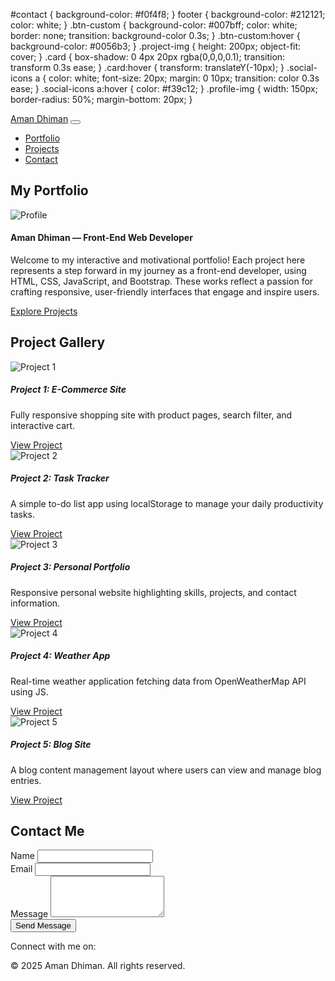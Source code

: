 #contact {
background-color: #f0f4f8;
}
footer {
background-color: #212121;
color: white;
}
.btn-custom {
background-color: #007bff;
color: white;
border: none;
transition: background-color 0.3s;
}
.btn-custom:hover {
background-color: #0056b3;
}
.project-img {
height: 200px;
object-fit: cover;
}
.card {
box-shadow: 0 4px 20px rgba(0,0,0,0.1);
transition: transform 0.3s ease;
}
.card:hover {
transform: translateY(-10px);
}
.social-icons a {
color: white;
font-size: 20px;
margin: 0 10px;
transition: color 0.3s ease;
}
.social-icons a:hover {
color: #f39c12;
}
.profile-img {
width: 150px;
border-radius: 50%;
margin-bottom: 20px;
}
</style>
</head>
<body data-spy="scroll" data-target="#navbar" data-offset="70">
<nav class="navbar navbar-expand-lg navbar-dark fixed-top">
<a class="navbar-brand" href="#">Aman Dhiman</a>
<button class="navbar-toggler" type="button" data-toggle="collapse" data-
target="#navMenu">
<span class="navbar-toggler-icon"></span>
</button>
<div class="collapse navbar-collapse" id="navMenu">
<ul class="navbar-nav ml-auto">
<li class="nav-item"><a class="nav-link" href="#about">Portfolio</a></li>
<li class="nav-item"><a class="nav-link" href="#projects">Projects</a></li>
<li class="nav-item"><a class="nav-link" href="#contact">Contact</a></li>
</ul>
</div>
</nav>
<section id="about">
<div class="container">
<h2 class="mb-4">My Portfolio</h2>
<img src="https://source.unsplash.com/150x150/?developer,person"
alt="Profile" class="profile-img">
<h4 class="mt-3">Aman Dhiman — Front-End Web Developer</h4>
<p class="lead">Welcome to my interactive and motivational portfolio! Each
project here represents a step forward in my journey as a front-end developer,
using HTML, CSS, JavaScript, and Bootstrap. These works reflect a passion for
crafting responsive, user-friendly interfaces that engage and inspire users.</p>
<a href="#projects" class="btn btn-custom mt-3">Explore Projects</a>
<div class="social-icons mt-4">
<a href="https://www.linkedin.com" target="_blank"><i class="fab fa-
linkedin"></i></a>
<a href="https://github.com" target="_blank"><i class="fab fa-
github"></i></a>
<a href="https://instagram.com" target="_blank"><i class="fab fa-
instagram"></i></a>
<a href="https://twitter.com" target="_blank"><i class="fab fa-
twitter"></i></a>
</div>
</div>
</section>
<section id="projects">
<div class="container">
<h2 class="text-center mb-5">Project Gallery</h2>
<div class="row">
<!-- Example project card: repeat and customize for each project -->
<div class="col-md-4 mb-4">
<div class="card">
<img src="https://source.unsplash.com/800x600/?ecommerce"
class="card-img-top project-img" alt="Project 1">
<div class="card-body">
<h5 class="card-title">Project 1: E-Commerce Site</h5>
<p class="card-text">Fully responsive shopping site with product pages,
search filter, and interactive cart.</p>
<a href="projects/project1/index.html" class="btn btn-custom"
target="_blank">View Project</a>
</div>
</div>
</div>
<div class="col-md-4 mb-4">
<div class="card">
<img src="https://source.unsplash.com/800x600/?todo" class="card-img-top
project-img" alt="Project 2">
<div class="card-body">
<h5 class="card-title">Project 2: Task Tracker</h5>
<p class="card-text">A simple to-do list app using localStorage to manage your
daily productivity tasks.</p>
<a href="projects/project2/index.html" class="btn btn-custom"
target="_blank">View Project</a>
</div>
</div>
</div>
<div class="col-md-4 mb-4">
<div class="card">
<img src="https://source.unsplash.com/800x600/?portfolio" class="card-img-
top project-img" alt="Project 3">
<div class="card-body">
<h5 class="card-title">Project 3: Personal Portfolio</h5>
<p class="card-text">Responsive personal website highlighting skills, projects,
and contact information.</p>
<a href="projects/project3/index.html" class="btn btn-custom"
target="_blank">View Project</a>
</div>
</div>
</div>
<div class="col-md-4 mb-4">
<div class="card">
<img src="https://source.unsplash.com/800x600/?weather" class="card-img-
top project-img" alt="Project 4">
<div class="card-body">
<h5 class="card-title">Project 4: Weather App</h5>
<p class="card-text">Real-time weather application fetching data from
OpenWeatherMap API using JS.</p>
<a href="projects/project4/index.html" class="btn btn-custom"
target="_blank">View Project</a>
</div>
</div>
</div>
<div class="col-md-4 mb-4">
<div class="card">
<img src="https://source.unsplash.com/800x600/?blog" class="card-img-top
project-img" alt="Project 5">
<div class="card-body">
<h5 class="card-title">Project 5: Blog Site</h5>
<p class="card-text">A blog content management layout where users can view
and manage blog entries.</p>
<a href="projects/project5/index.html" class="btn btn-custom"
target="_blank">View Project</a>
</div>
</div>
</div>
</div>
</div>
</section>
<section id="contact">
<div class="container">
<h2 class="text-center mb-4">Contact Me</h2>
<form id="contactForm">
<div class="form-group">
<label for="name">Name</label>
<input type="text" class="form-control" id="name" required />
</div>
<div class="form-group">
<label for="email">Email</label>
<input type="email" class="form-control" id="email" required />
</div>
<div class="form-group">
<label for="message">Message</label>
<textarea class="form-control" id="message" rows="4"
required></textarea>
</div>
<button type="submit" class="btn btn-custom">Send Message</button>
<div id="formAlert" class="mt-3 text-success" style="display:
none;">Message sent successfully!</div>
</form>
</div>
</section>
<footer class="text-center py-4">
<p>Connect with me on:</p>
<div class="social-icons">
<a href="https://www.linkedin.com" target="_blank"><i class="fab fa-
linkedin"></i></a>
<a href="https://github.com" target="_blank"><i class="fab fa-
github"></i></a>
<a href="https://instagram.com" target="_blank"><i class="fab fa-
instagram"></i></a>
<a href="https://twitter.com" target="_blank"><i class="fab fa-
twitter"></i></a>
</div>
<p class="mb-0 mt-2">&copy; 2025 Aman Dhiman. All rights reserved.</p>
</footer>
<script src="https://code.jquery.com/jquery-3.5.1.min.js"></script>
<script
src="https://cdn.jsdelivr.net/npm/bootstrap@4.5.2/dist/js/bootstrap.bundle.min.
js"></script>
<script>
$('#contactForm').on('submit', function(e) {
e.preventDefault();
const name = $('#name').val();
const email = $('#email').val();
const message = $('#message').val();
if (name && email && message) {
$('#formAlert').fadeIn();
setTimeout(() => $('#formAlert').fadeOut(), 3000);
$('#contactForm')[0].reset();
}
});
</script>
</body>
</html>
